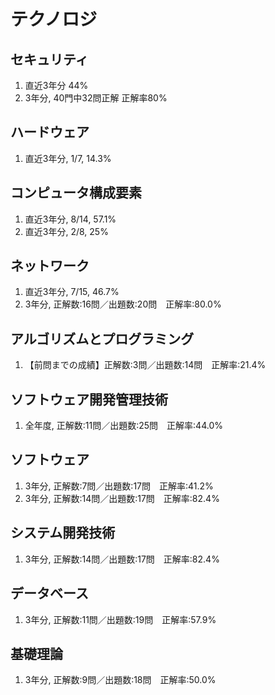 # テクノロジ
## セキュリティ
1. 直近3年分 44%
2. 3年分, 40門中32問正解 正解率80%

##  ハードウェア
1. 直近3年分, 1/7, 14.3%

## コンピュータ構成要素
1. 直近3年分, 8/14, 57.1%
2. 直近3年分, 2/8, 25%

## ネットワーク
1. 直近3年分, 7/15, 46.7%
2. 3年分, 正解数:16問／出題数:20問　正解率:80.0%

## アルゴリズムとプログラミング
1. 【前問までの成績】正解数:3問／出題数:14問　正解率:21.4%

## ソフトウェア開発管理技術
1. 全年度, 正解数:11問／出題数:25問　正解率:44.0%

## ソフトウェア
1.  3年分, 正解数:7問／出題数:17問　正解率:41.2%
2.  3年分, 正解数:14問／出題数:17問　正解率:82.4%

## システム開発技術
1. 3年分, 正解数:14問／出題数:17問　正解率:82.4%

## データベース
1. 3年分, 正解数:11問／出題数:19問　正解率:57.9%

## 基礎理論
1. 3年分, 正解数:9問／出題数:18問　正解率:50.0%
